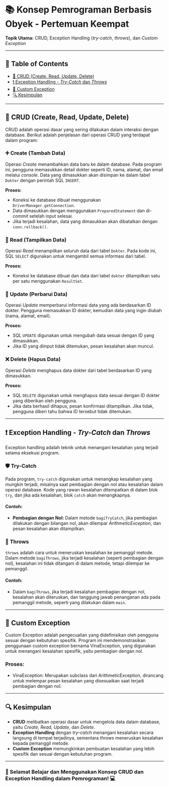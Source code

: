 # 📚 Konsep Pemrograman Berbasis Obyek - Pertemuan Keempat

**Topik Utama:** CRUD, Exception Handling (*try-catch*, *throws*), dan *Custom Exception*

---

## 📑 Table of Contents
- [📝 CRUD (Create, Read, Update, Delete)](https://github.com/ervina0604/repo#crud)
- [❗ Exception Handling - *Try-Catch* dan *Throws*](https://github.com/ervina0604/repo#exception-handling)
- [🚨 Custom Exception](https://github.com/ervina0604/repo#custom-exception)
- [🔍 Kesimpulan](https://github.com/ervina0604/repo#kesimpulan)

---

## 📝 CRUD (Create, Read, Update, Delete)
CRUD adalah operasi dasar yang sering dilakukan dalam interaksi dengan database. Berikut adalah penjelasan dari operasi CRUD yang terdapat dalam program:

### ➕ **Create (Tambah Data)**
Operasi *Create* menambahkan data baru ke dalam database. Pada program ini, pengguna memasukkan detail dokter seperti ID, nama, alamat, dan email melalui *console*. Data yang dimasukkan akan disimpan ke dalam tabel `Dokter` dengan perintah SQL `INSERT`.

**Proses:**
- Koneksi ke database dibuat menggunakan `DriverManager.getConnection`.
- Data dimasukkan dengan menggunakan `PreparedStatement` dan di-*commit* setelah input selesai.
- Jika terjadi kesalahan, data yang dimasukkan akan dibatalkan dengan `conn.rollback()`.

### 🔄 **Read (Tampilkan Data)**
Operasi *Read* menampilkan seluruh data dari tabel `Dokter`. Pada kode ini, SQL `SELECT` digunakan untuk mengambil semua informasi dari tabel.

**Proses:**
- Koneksi ke database dibuat dan data dari tabel `dokter` ditampilkan satu per satu menggunakan `ResultSet`.

### 📝 **Update (Perbarui Data)**
Operasi *Update* memperbarui informasi data yang ada berdasarkan ID dokter. Pengguna memasukkan ID dokter, kemudian data yang ingin diubah (nama, alamat, email).

**Proses:**
- SQL `UPDATE` digunakan untuk mengubah data sesuai dengan ID yang dimasukkan.
- Jika ID yang diinput tidak ditemukan, pesan kesalahan akan muncul.

### ❌ **Delete (Hapus Data)**
Operasi *Delete* menghapus data dokter dari tabel berdasarkan ID yang dimasukkan.

**Proses:**
- SQL `DELETE` digunakan untuk menghapus data sesuai dengan ID dokter yang diberikan oleh pengguna.
- Jika data berhasil dihapus, pesan konfirmasi ditampilkan. Jika tidak, pengguna diberi tahu bahwa ID tersebut tidak ditemukan.

---

## ❗ Exception Handling - *Try-Catch* dan *Throws*

Exception handling adalah teknik untuk menangani kesalahan yang terjadi selama eksekusi program.

### 🛡️ **Try-Catch**
Pada program, `try-catch` digunakan untuk menangkap kesalahan yang mungkin terjadi, misalnya saat pembagian dengan nol atau kesalahan dalam operasi database. Kode yang rawan kesalahan ditempatkan di dalam blok `try`, dan jika ada kesalahan, blok `catch` akan menangkapnya.

#### Contoh:
- **Pembagian dengan Nol:** Dalam metode `bagiTryCatch`, jika pembagian dilakukan dengan bilangan nol, akan dilempar *ArithmeticException*, dan pesan kesalahan akan ditampilkan.

### 🚩 **Throws**
`throws` adalah cara untuk meneruskan kesalahan ke pemanggil metode. Dalam metode `bagiThrows`, jika terjadi kesalahan (seperti pembagian dengan nol), kesalahan ini tidak ditangani di dalam metode, tetapi dilempar ke pemanggil.

#### Contoh:
- Dalam `bagiThrows`, jika terjadi kesalahan pembagian dengan nol, kesalahan akan diteruskan, dan tanggung jawab penanganan ada pada pemanggil metode, seperti yang dilakukan dalam `main`.

---

## 🚨 Custom Exception
Custom Exception adalah pengecualian yang didefinisikan oleh pengguna sesuai dengan kebutuhan spesifik. Program ini mendemonstrasikan penggunaan custom exception bernama VinaException, yang digunakan untuk menangani kesalahan spesifik, yaitu pembagian dengan nol.

### Proses:
- VinaException: Merupakan subclass dari ArithmeticException, dirancang untuk melempar pesan kesalahan yang disesuaikan saat terjadi pembagian dengan nol.
  
---

## 🔍 Kesimpulan
- **CRUD** melibatkan operasi dasar untuk mengelola data dalam database, yaitu *Create, Read, Update*, dan *Delete*.
- **Exception Handling** dengan *try-catch* menangani kesalahan secara langsung di tempat terjadinya, sementara *throws* meneruskan kesalahan kepada pemanggil metode.
- **Custom Exception** memungkinkan pembuatan kesalahan yang lebih spesifik dan sesuai dengan kebutuhan program.

---

### 🚀 Selamat Belajar dan Menggunakan Konsep CRUD dan Exception Handling dalam Pemrograman! 💻
